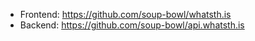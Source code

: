 * Frontend: https://github.com/soup-bowl/whatsth.is
* Backend: https://github.com/soup-bowl/api.whatsth.is
